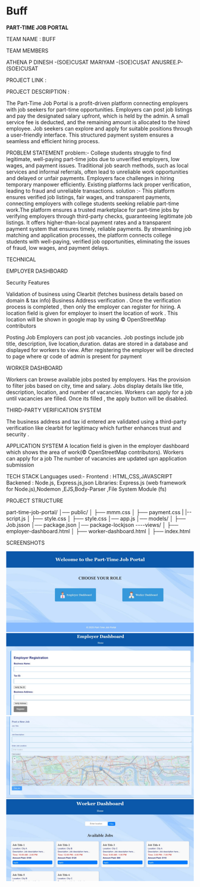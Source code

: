 # Buff


**PART-TIME JOB PORTAL**

TEAM NAME : BUFF

TEAM MEMBERS 

ATHENA P DINESH -(SOE)CUSAT
MARIYAM -(SOE)CUSAT
ANUSREE.P-(SOE)CUSAT

PROJECT LINK :

PROJECT DESCRIPTION :

The Part-Time Job Portal is a profit-driven platform connecting employers with job seekers for part-time opportunities. Employers can post job listings and pay the designated salary upfront, which is held by the admin. A small service fee is deducted, and the remaining amount is allocated to the hired employee. Job seekers can explore and apply for suitable positions through a user-friendly interface. This structured payment system ensures a seamless and efficient hiring process.

PROBLEM STATEMENT 
problem:-
College students struggle to find legitimate, well-paying part-time jobs due to unverified employers, low wages, and payment issues. Traditional job search methods, such as local services and informal referrals, often lead to unreliable work opportunities and delayed or unfair payments. Employers face challenges in hiring temporary manpower efficiently. Existing platforms lack proper verification, leading to fraud and unreliable transactions.
solution :-
This platform ensures verified job listings, fair wages, and transparent payments, connecting employers with college students seeking reliable part-time work.The platform ensures a trusted marketplace for part-time jobs by verifying employers through third-party checks, guaranteeing legitimate job listings. It offers higher-than-local payment rates and a transparent payment system that ensures timely, reliable payments. By streamlining job matching and application processes, the platform connects college students with well-paying, verified job opportunities, eliminating the issues of fraud, low wages, and payment delays.



TECHNICAL 

EMPLOYER DASHBOARD  

Security Features

Validation of business using Clearbit (fetches business details based on domain & tax info)
Business Address verification .
Once the verification process is completed , then only the employer can register for hiring.
A location field is given for employer to insert the location of work . This location will be shown in google map by using © OpenStreetMap contributors

Posting Job
Employers can post job vacancies.
Job postings include job title, description,  live location,duration.
datas are stored in a database and displayed for workers to view.
After registering  the employer will be directed to page where qr code of admin is present for payment

WORKER DASHBOARD

Workers can browse available jobs posted by employers.
Has the provision to filter jobs based on city, time and salary.
Jobs display details like title, description, location, and number of vacancies.
Workers can apply for a job until vacancies are filled. Once its filled , the apply button will be disabled.

THIRD-PARTY VERIFICATION SYSTEM

The business address and tax id entered are validated using a third-party verification like clearbit  for legitimacy which further enhances trust and security .

APPLICATION SYSTEM
A location field is given  in the employer dashboard which shows the area of work(© OpenStreetMap contributors).
Workers can apply for a job
The number of vacancies are updated upn application submission 

TECH STACK
Languages used:-
Frontend : HTML,CSS,JAVASCRIPT
Backened : Node.js, Express.js,json
Libraries: Express.js (web framework for Node.js),Nodemon ,EJS,Body-Parser ,File System Module (fs)

PROJECT STRUCTURE

part-time-job-portal/
│── public/
│   ├── mmm.css
│   ├── payment.css
|   |--script.js
│   ├── style.css
│   ├── style.css
│── app.js
│── models/
│   ├── Job.jsson
│── package.json
│── package-lockjson
----views/
│   ├── employer-dashboard.html
│   ├── worker-dashboard.html
│   ├── index.html

SCREENSHOTS

![alt text](image.png)
![alt text](image-1.png)
![alt text](image-2.png)
![alt text](image-3.png)










